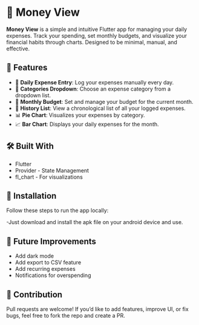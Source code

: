 # 💸 Money View

**Money View** is a simple and intuitive Flutter app for managing your daily expenses. Track your spending, set monthly budgets, and visualize your financial habits through charts. Designed to be minimal, manual, and effective.

## 🚀 Features

  - 📅 **Daily Expense Entry**: Log your expenses manually every day.
  - 📂 **Categories Dropdown**: Choose an expense category from a dropdown list.
  - 🎯 **Monthly Budget**: Set and manage your budget for the current month.
  - 🧾 **History List**: View a chronological list of all your logged expenses.
  - 📊 **Pie Chart**: Visualizes your expenses by category.
  - 📈 **Bar Chart**: Displays your daily expenses for the month.




## 🛠️ Built With

  - Flutter
  - Provider - State Management
  - fl_chart - For visualizations

## 📲 Installation

Follow these steps to run the app locally:

  -Just download and install the apk file on your android device and use.

## 🧩 Future Improvements

   - Add dark mode
   - Add export to CSV feature
   - Add recurring expenses
   - Notifications for overspending  

## 🙌 Contribution

Pull requests are welcome! If you’d like to add features, improve UI, or fix bugs, feel free to fork the repo and create a PR.



